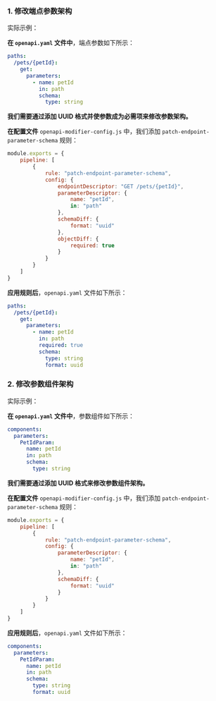 <a name="custom_anchor_motivation_1"></a>
### 1. 修改端点参数架构

实际示例：

**在 `openapi.yaml` 文件中**，端点参数如下所示：

```yaml
paths:
  /pets/{petId}:
    get:
      parameters:
        - name: petId
          in: path
          schema:
            type: string
```

**我们需要通过添加 UUID 格式并使参数成为必需项来修改参数架构。**

**在配置文件** `openapi-modifier-config.js` 中，我们添加 `patch-endpoint-parameter-schema` 规则：

```js
module.exports = {
    pipeline: [
        {
            rule: "patch-endpoint-parameter-schema",
            config: {
                endpointDescriptor: "GET /pets/{petId}",
                parameterDescriptor: {
                    name: "petId",
                    in: "path"
                },
                schemaDiff: {
                    format: "uuid"
                },
                objectDiff: {
                    required: true
                }
            }
        }
    ]
}
```

**应用规则后**，`openapi.yaml` 文件如下所示：

```yaml
paths:
  /pets/{petId}:
    get:
      parameters:
        - name: petId
          in: path
          required: true
          schema:
            type: string
            format: uuid
```

<a name="custom_anchor_motivation_2"></a>
### 2. 修改参数组件架构

实际示例：

**在 `openapi.yaml` 文件中**，参数组件如下所示：

```yaml
components:
  parameters:
    PetIdParam:
      name: petId
      in: path
      schema:
        type: string
```

**我们需要通过添加 UUID 格式来修改参数组件架构。**

**在配置文件** `openapi-modifier-config.js` 中，我们添加 `patch-endpoint-parameter-schema` 规则：

```js
module.exports = {
    pipeline: [
        {
            rule: "patch-endpoint-parameter-schema",
            config: {
                parameterDescriptor: {
                    name: "petId",
                    in: "path"
                },
                schemaDiff: {
                    format: "uuid"
                }
            }
        }
    ]
}
```

**应用规则后**，`openapi.yaml` 文件如下所示：

```yaml
components:
  parameters:
    PetIdParam:
      name: petId
      in: path
      schema:
        type: string
        format: uuid
``` 